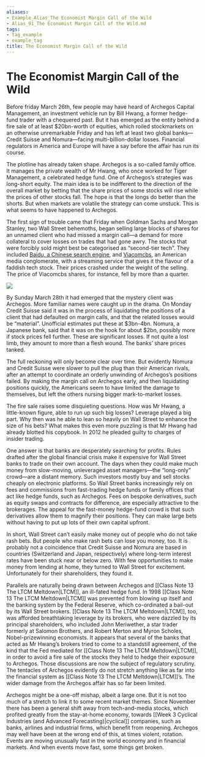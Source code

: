 ```yaml
---
aliases:
- Example_Alias_The Economist Margin Call of the Wild
- Alias_91_The Economist Margin Call of the Wild.md
tags:
- tag_example
- example_tag
title: The Economist Margin Call of the Wild
---
```





# The Economist Margin Call of the Wild

Before friday March 26th,  few people may have heard of Archegos Capital Management,  an investment vehicle run by Bill Hwang,  a former hedge-fund trader with a chequered past. But it has emerged as the entity behind a fire sale of at least $20bn-worth of equities,  which roiled stockmarkets on an otherwise unremarkable Friday and has left at least two global banks—Credit Suisse and Nomura—facing multi-billion-dollar losses. Financial regulators in America and Europe will have a say before the affair has run its course.

The plotline has already taken shape. Archegos is a so-called family office. It manages the private wealth of Mr Hwang,  who once worked for Tiger Management,  a celebrated hedge fund. One of Archegos’s strategies was long-short equity. The main idea is to be indifferent to the direction of the overall market by betting that the share prices of some stocks will rise while the prices of other stocks fall. The hope is that the longs do better than the shorts. But when markets are volatile the strategy can come unstuck. This is what seems to have happened to Archegos. 

The first sign of trouble came that Friday when Goldman Sachs and Morgan Stanley,  two Wall Street behemoths,  began selling large blocks of shares for an unnamed client who had missed a margin call—a demand for more collateral to cover losses on trades that had gone awry. The stocks that were forcibly sold might best be categorised as “second-tier tech”. They included [Baidu,     a Chinese search engine](https://archive.is/o/ij3xX/https://www.economist.com/business/2021/03/20/baidu-turns-to-personal-transport-for-growth),  and [Viacomcbs](https://archive.is/o/ij3xX/https://www.economist.com/business/2019/08/15/viacom-and-cbs-agree-to-reunite),  an American media conglomerate,  with a streaming service that gives it the flavour of a faddish tech stock. Their prices crashed under the weight of the selling. The price of Viacomcbs shares,  for instance,  fell by more than a quarter.

![](https://archive.is/ij3xX/154b872b4bb665f5a9a784219732ff1bcf34498c.webp)

By Sunday March 28th it had emerged that the mystery client was Archegos. More familiar names were caught up in the drama. On Monday Credit Suisse said it was in the process of liquidating the positions of a client that had defaulted on margin calls,  and that the related losses would be “material”. Unofficial estimates put these at $3bn-4bn. Nomura,     a Japanese bank,     said that it was on the hook for about $2bn,  possibly more if stock prices fell further. These are significant losses. If not quite a lost limb,  they amount to more than a flesh wound. The banks’ share prices tanked. 

The full reckoning will only become clear over time. But evidently Nomura and Credit Suisse were slower to pull the plug than their American rivals,  after an attempt to coordinate an orderly unwinding of Archegos’s positions failed. By making the margin call on Archegos early,  and then liquidating positions quickly,  the Americans seem to have limited the damage to themselves,  but left the others nursing bigger mark-to-market losses. 

The fire sale raises some disquieting questions. How was Mr Hwang,  a little-known figure,  able to run up such big losses? Leverage played a big part. Why then was he able to lean so heavily on Wall Street to enhance the size of his bets? What makes this even more puzzling is that Mr Hwang had already blotted his copybook. In 2012 he pleaded guilty to charges of insider trading.

One answer is that banks are desperately searching for profits. Rules drafted after the global financial crisis make it expensive for Wall Street banks to trade on their own account. The days when they could make much money from slow-moving,  unleveraged asset managers—the “long-only” crowd—are a distant memory. Such investors mostly buy and sell stocks cheaply on electronic platforms. So Wall Street banks increasingly rely on fees and commissions from fast-trading hedge funds or family offices that act like hedge funds,  such as Archegos. Fees on bespoke derivatives,  such as equity swaps and contracts for difference,  are especially attractive to the brokerages. The appeal for the fast-money hedge-fund crowd is that such derivatives allow them to magnify their positions. They can make large bets without having to put up lots of their own capital upfront. 

In short,  Wall Street can’t easily make money out of people who do not take rash bets. But people who make rash bets can lose you money,  too. It is probably not a coincidence that Credit Suisse and Nomura are based in countries (Switzerland and Japan,  respectively) where long-term interest rates have been stuck near or below zero. With few opportunities to make money from lending at home,  they turned to Wall Street for excitement. Unfortunately for their shareholders,  they found it. 

Parallels are naturally being drawn between Archegos and [[Class Note 13 The LTCM Meltdown|LTCM]],  an ill-fated hedge fund. In 1998 [[Class Note 13 The LTCM Meltdown|LTCM]] was prevented from blowing up itself and the banking system by the Federal Reserve,  which co-ordinated a bail-out by its Wall Street brokers. [[Class Note 13 The LTCM Meltdown|LTCM]],  too,  was afforded breathtaking leverage by its brokers,  who were dazzled by its principal shareholders,  who included John Meriwether,  a star trader formerly at Salomon Brothers,  and Robert Merton and Myron Scholes,  Nobel-prizewinning economists. It appears that several of the banks that acted as Mr Hwang’s brokers tried to come to a standstill agreement,  of the kind that the Fed mediated for [[Class Note 13 The LTCM Meltdown|LTCM]],  in order to avoid a fire sale of the stocks they held to hedge their exposure to Archegos. Those discussions are now the subject of regulatory scrutiny. The tentacles of Archegos evidently do not stretch anything like as far into the financial system as [[Class Note 13 The LTCM Meltdown|LTCM]]’s. The wider damage from the Archegos affair has so far been limited.

Archegos might be a one-off mishap,  albeit a large one. But it is not too much of a stretch to link it to some recent market themes. Since November there has been a general shift away from tech-and-media stocks,  which profited greatly from the stay-at-home economy,  towards [[Week 3 Cyclical Industries (and Advanced Forecasting)|cyclical]] companies,  such as banks,  airlines and industrial firms,  which benefit from reopening. Archegos may well have been at the wrong end of this,  at times violent,  rotation. Events are moving unusually fast in the world economy and in financial markets. And when events move fast,  some things get broken. 